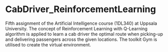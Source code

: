 # CabDriver_ReinforcementLearning
Fifth assignment of the Artificial Intelligence course (1DL340) at Uppsala University. The concept of Reinforcement Learning with Q-Learning algorithm is applied to learn a cab driver the optimal route when picking-up and delivering passengers across the given locations. The toolkit Gym is utilised to create the virtual environment.
